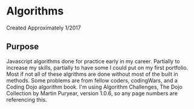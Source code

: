 # Algorithms
Created Approximately 1/2017

## Purpose
Javascript algorithms done for practice early in my career. Partially to increase my skills, partially to have some I could put on my first portfolio. Most if not all of these algrithms are done without most of the built in methods. Some problems are from fellow coders, codingWars, and a Coding Dojo algorithm book. I'm using Algorithm Challenges, The Dojo Collection by Martin Puryear, version 1.0.6, so any page numbers are referencing this.
